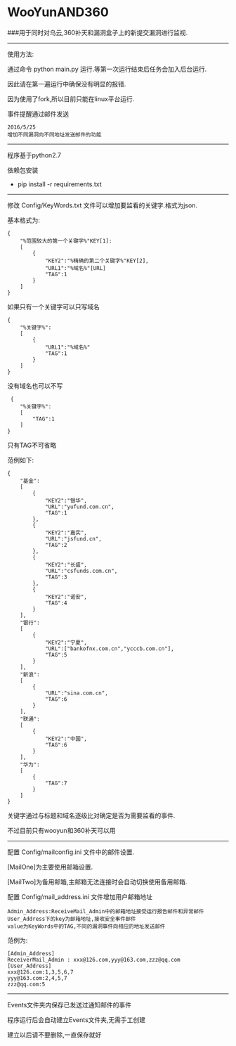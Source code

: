 # WooYunAND360
###用于同时对乌云,360补天和漏洞盒子上的新提交漏洞进行监视.

----
使用方法:


通过命令 python main.py 运行.等第一次运行结束后任务会加入后台运行.

因此请在第一遍运行中确保没有明显的报错.

因为使用了fork,所以目前只能在linux平台运行.

事件提醒通过邮件发送

    2016/5/25
    增加不同漏洞向不同地址发送邮件的功能

    

----


程序基于python2.7

依赖包安装

* pip install -r requirements.txt


----

修改 Config/KeyWords.txt 文件可以增加要监看的关键字.格式为json.

基本格式为:

    {
        "%范围较大的第一个关键字%"KEY[1]:
        [
            {
                "KEY2":"%精确的第二个关键字%"KEY[2],
                "URL1":"%域名%"[URL]
                "TAG":1
            }
        ]
    }
    
如果只有一个关键字可以只写域名
    
    {
        "%关键字%":
        [
            {
                "URL1":"%域名%"
                "TAG":1
            }
        ]
    }
    
没有域名也可以不写

     {
        "%关键字%":
        [
            "TAG":1
        ]
    }

只有TAG不可省略

范例如下:

    {
        "基金":
        [
            {
                "KEY2":"银华",
                "URL":"yufund.com.cn",
                "TAG":1
            },
            {
                "KEY2":"嘉实",
                "URL":"jsfund.cn",
                "TAG":2
            },
            {
                "KEY2":"长盛",
                "URL":"csfunds.com.cn",
                "TAG":3
            },
            {
                "KEY2":"诺安",
                "TAG":4
            }
        ],
        "银行":
        [
            {
                "KEY2":"宁夏",
                "URL":["bankofnx.com.cn","ycccb.com.cn"],
                "TAG":5
            }
        ],
        "新浪":
        [
            {
                "URL":"sina.com.cn",
                "TAG":6
            }
        ],
        "联通":
        [
            {
                "KEY2":"中国",
                "TAG":6
            }
        ],
        "华为":
        [
            {
                "TAG":7
            }
        ]
    }

关键字通过与标题和域名逐级比对确定是否为需要监看的事件.

不过目前只有wooyun和360补天可以用

----

配置 Config/mailconfig.ini 文件中的邮件设置.

[MailOne]为主要使用邮箱设置.

[MailTwo]为备用邮箱,主邮箱无法连接时会自动切换使用备用邮箱.

配置 Config/mail_address.ini 文件增加用户邮箱地址

    Admin_Address:ReceiveMail_Admin中的邮箱地址接受运行报告邮件和异常邮件
    User_Address下的key为邮箱地址,接收安全事件邮件
    value为KeyWords中的TAG,不同的漏洞事件向相应的地址发送邮件
    
范例为:

    [Admin_Address]
    ReceiverMail_Admin : xxx@126.com,yyy@163.com,zzz@qq.com
    [User_Address]
    xxx@126.com:1,3,5,6,7
    yyy@163.com:2,4,5,7
    zzz@qq.com:5

----

Events文件夹内保存已发送过通知邮件的事件

程序运行后会自动建立Events文件夹,无需手工创建

建立以后请不要删除,一直保存就好



